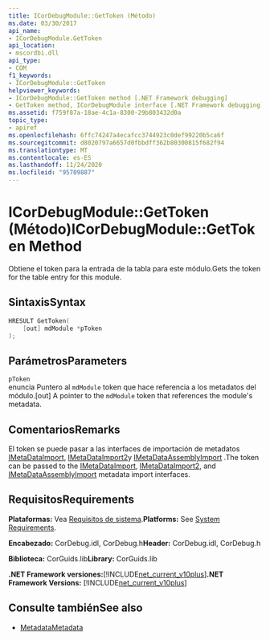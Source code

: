 ```yaml
---
title: ICorDebugModule::GetToken (Método)
ms.date: 03/30/2017
api_name:
- ICorDebugModule.GetToken
api_location:
- mscordbi.dll
api_type:
- COM
f1_keywords:
- ICorDebugModule::GetToken
helpviewer_keywords:
- ICorDebugModule::GetToken method [.NET Framework debugging]
- GetToken method, ICorDebugModule interface [.NET Framework debugging]
ms.assetid: f759f87a-18ae-4c1a-8300-29b803432d0a
topic_type:
- apiref
ms.openlocfilehash: 6ffc74247a4ecafcc3744923c0def99220b5ca6f
ms.sourcegitcommit: d8020797a6657d0fbbdff362b80300815f682f94
ms.translationtype: MT
ms.contentlocale: es-ES
ms.lasthandoff: 11/24/2020
ms.locfileid: "95709887"
---
```

# <a name="icordebugmodulegettoken-method"></a><span data-ttu-id="667e5-102">ICorDebugModule::GetToken (Método)</span><span class="sxs-lookup"><span data-stu-id="667e5-102">ICorDebugModule::GetToken Method</span></span>

<span data-ttu-id="667e5-103">Obtiene el token para la entrada de la tabla para este módulo.</span><span class="sxs-lookup"><span data-stu-id="667e5-103">Gets the token for the table entry for this module.</span></span>  
  
## <a name="syntax"></a><span data-ttu-id="667e5-104">Sintaxis</span><span class="sxs-lookup"><span data-stu-id="667e5-104">Syntax</span></span>  
  
```cpp  
HRESULT GetToken(  
    [out] mdModule *pToken  
);  
```  
  
## <a name="parameters"></a><span data-ttu-id="667e5-105">Parámetros</span><span class="sxs-lookup"><span data-stu-id="667e5-105">Parameters</span></span>  

 `pToken`  
 <span data-ttu-id="667e5-106">enuncia Puntero al `mdModule` token que hace referencia a los metadatos del módulo.</span><span class="sxs-lookup"><span data-stu-id="667e5-106">[out] A pointer to the `mdModule` token that references the module's metadata.</span></span>  
  
## <a name="remarks"></a><span data-ttu-id="667e5-107">Comentarios</span><span class="sxs-lookup"><span data-stu-id="667e5-107">Remarks</span></span>  

 <span data-ttu-id="667e5-108">El token se puede pasar a las interfaces de importación de metadatos [IMetaDataImport](../metadata/imetadataimport-interface.md), [IMetaDataImport2](../metadata/imetadataimport2-interface.md)y [IMetaDataAssemblyImport](../metadata/imetadataassemblyimport-interface.md) .</span><span class="sxs-lookup"><span data-stu-id="667e5-108">The token can be passed to the [IMetaDataImport](../metadata/imetadataimport-interface.md), [IMetaDataImport2](../metadata/imetadataimport2-interface.md), and [IMetaDataAssemblyImport](../metadata/imetadataassemblyimport-interface.md) metadata import interfaces.</span></span>  
  
## <a name="requirements"></a><span data-ttu-id="667e5-109">Requisitos</span><span class="sxs-lookup"><span data-stu-id="667e5-109">Requirements</span></span>  

 <span data-ttu-id="667e5-110">**Plataformas:** Vea [Requisitos de sistema](../../get-started/system-requirements.md).</span><span class="sxs-lookup"><span data-stu-id="667e5-110">**Platforms:** See [System Requirements](../../get-started/system-requirements.md).</span></span>  
  
 <span data-ttu-id="667e5-111">**Encabezado:** CorDebug.idl, CorDebug.h</span><span class="sxs-lookup"><span data-stu-id="667e5-111">**Header:** CorDebug.idl, CorDebug.h</span></span>  
  
 <span data-ttu-id="667e5-112">**Biblioteca:** CorGuids.lib</span><span class="sxs-lookup"><span data-stu-id="667e5-112">**Library:** CorGuids.lib</span></span>  
  
 <span data-ttu-id="667e5-113">**.NET Framework versiones:**[!INCLUDE[net_current_v10plus](../../../../includes/net-current-v10plus-md.md)]</span><span class="sxs-lookup"><span data-stu-id="667e5-113">**.NET Framework Versions:** [!INCLUDE[net_current_v10plus](../../../../includes/net-current-v10plus-md.md)]</span></span>  
  
## <a name="see-also"></a><span data-ttu-id="667e5-114">Consulte también</span><span class="sxs-lookup"><span data-stu-id="667e5-114">See also</span></span>

- [<span data-ttu-id="667e5-115">Metadata</span><span class="sxs-lookup"><span data-stu-id="667e5-115">Metadata</span></span>](../metadata/index.md)
